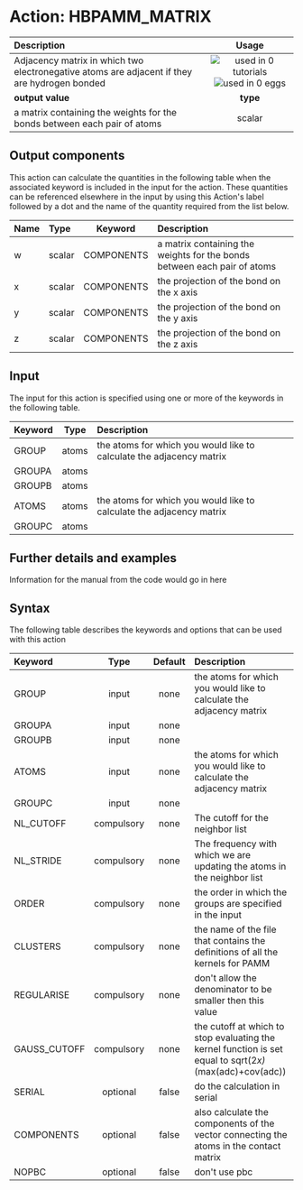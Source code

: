 # Action: HBPAMM_MATRIX

| Description    | Usage |
|:--------|:--------:|
| Adjacency matrix in which two electronegative atoms are adjacent if they are hydrogen bonded | ![used in 0 tutorials](https://img.shields.io/badge/tutorials-0-red.svg)![used in 0 eggs](https://img.shields.io/badge/nest-0-red.svg)|
 | **output value** | **type** |
| a matrix containing the weights for the bonds between each pair of atoms | scalar |

## Output components

This action can calculate the quantities in the following table when the associated keyword is included in the input for the action. These quantities can be referenced elsewhere in the input by using this Action's label followed by a dot and the name of the quantity required from the list below.

| Name | Type | Keyword | Description |
|:-------|:-----|:----:|:-------|
| w | scalar | COMPONENTS | a matrix containing the weights for the bonds between each pair of atoms | 
| x | scalar | COMPONENTS | the projection of the bond on the x axis | 
| y | scalar | COMPONENTS | the projection of the bond on the y axis | 
| z | scalar | COMPONENTS | the projection of the bond on the z axis | 


## Input

The input for this action is specified using one or more of the keywords in the following table.

| Keyword |  Type | Description |
|:--------|:------:|:-----------|
| GROUP | atoms | the atoms for which you would like to calculate the adjacency matrix |
| GROUPA | atoms |  |
| GROUPB | atoms |  |
| ATOMS | atoms | the atoms for which you would like to calculate the adjacency matrix |
| GROUPC | atoms |  |


## Further details and examples 
Information for the manual from the code would go in here 
## Syntax 
The following table describes the keywords and options that can be used with this action 

| Keyword | Type | Default | Description |
|:-------|:----:|:-------:|:-----------|
| GROUP | input | none | the atoms for which you would like to calculate the adjacency matrix |
| GROUPA | input | none |  |
| GROUPB | input | none |  |
| ATOMS | input | none | the atoms for which you would like to calculate the adjacency matrix |
| GROUPC | input | none |  |
| NL_CUTOFF | compulsory | none |  The cutoff for the neighbor list |
| NL_STRIDE | compulsory | none |  The frequency with which we are updating the atoms in the neighbor list |
| ORDER | compulsory | none |  the order in which the groups are specified in the input |
| CLUSTERS | compulsory | none | the name of the file that contains the definitions of all the kernels for PAMM |
| REGULARISE | compulsory | none |  don't allow the denominator to be smaller then this value |
| GAUSS_CUTOFF | compulsory | none |  the cutoff at which to stop evaluating the kernel function is set equal to sqrt(2*x)*(max(adc)+cov(adc)) |
| SERIAL | optional | false |  do the calculation in serial |
| COMPONENTS | optional | false |  also calculate the components of the vector connecting the atoms in the contact matrix |
| NOPBC | optional | false |  don't use pbc |
